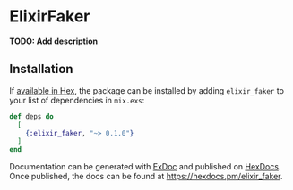 # ElixirFaker

**TODO: Add description**

## Installation

If [available in Hex](https://hex.pm/docs/publish), the package can be installed
by adding `elixir_faker` to your list of dependencies in `mix.exs`:

```elixir
def deps do
  [
    {:elixir_faker, "~> 0.1.0"}
  ]
end
```

Documentation can be generated with [ExDoc](https://github.com/elixir-lang/ex_doc)
and published on [HexDocs](https://hexdocs.pm). Once published, the docs can
be found at <https://hexdocs.pm/elixir_faker>.

